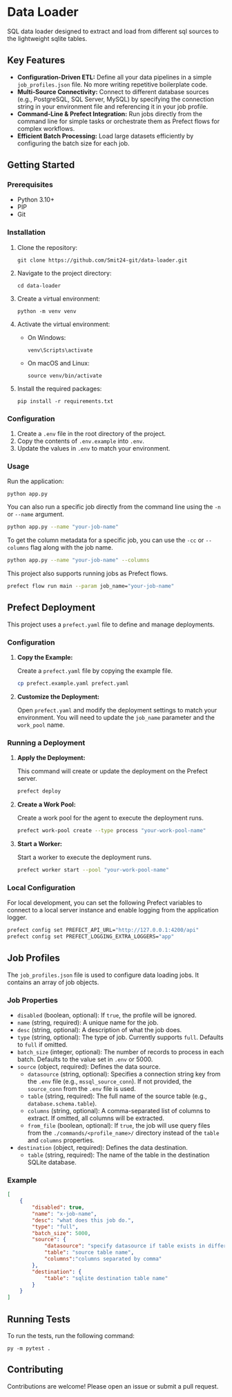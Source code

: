 # Data Loader

SQL data loader designed to extract and load from different sql sources to the lightweight sqlite tables.

## Key Features

*   **Configuration-Driven ETL:** Define all your data pipelines in a simple `job_profiles.json` file. No more writing repetitive boilerplate code.
*   **Multi-Source Connectivity:** Connect to different database sources (e.g., PostgreSQL, SQL Server, MySQL) by specifying the connection string in your environment file and referencing it in your job profile.
*   **Command-Line & Prefect Integration:** Run jobs directly from the command line for simple tasks or orchestrate them as Prefect flows for complex workflows.
*   **Efficient Batch Processing:** Load large datasets efficiently by configuring the batch size for each job.
## Getting Started

### Prerequisites

*   Python 3.10+
*   PIP
*   Git

### Installation

1.  Clone the repository:

    ```
    git clone https://github.com/Smit24-git/data-loader.git
    ```

2.  Navigate to the project directory:

    ```
    cd data-loader
    ```

3.  Create a virtual environment:

    ```
    python -m venv venv
    ```

4.  Activate the virtual environment:

    *   On Windows:

        ```
        venv\Scripts\activate
        ```

    *   On macOS and Linux:

        ```
        source venv/bin/activate
        ```

5.  Install the required packages:

    ```
    pip install -r requirements.txt
    ```

### Configuration

1.  Create a `.env` file in the root directory of the project.
2.  Copy the contents of `.env.example` into `.env`.
3.  Update the values in `.env` to match your environment.

### Usage

Run the application:

```
python app.py
```

You can also run a specific job directly from the command line using the `-n` or `--name` argument.

```bash
python app.py --name "your-job-name"
```

To get the column metadata for a specific job, you can use the `-cc` or `--columns` flag along with the job name.

```bash
python app.py --name "your-job-name" --columns
```

This project also supports running jobs as Prefect flows.

```bash
prefect flow run main --param job_name="your-job-name"
```

## Prefect Deployment

This project uses a `prefect.yaml` file to define and manage deployments.

### Configuration

1.  **Copy the Example:**

    Create a `prefect.yaml` file by copying the example file.

    ```bash
    cp prefect.example.yaml prefect.yaml
    ```

2.  **Customize the Deployment:**

    Open `prefect.yaml` and modify the deployment settings to match your environment. You will need to update the `job_name` parameter and the `work_pool` name.

### Running a Deployment

1.  **Apply the Deployment:**

    This command will create or update the deployment on the Prefect server.

    ```bash
    prefect deploy
    ```

2.  **Create a Work Pool:**

    Create a work pool for the agent to execute the deployment runs.

    ```bash
    prefect work-pool create --type process "your-work-pool-name"
    ```

3.  **Start a Worker:**

    Start a worker to execute the deployment runs.

    ```bash
    prefect worker start --pool "your-work-pool-name"
    ```

### Local Configuration

For local development, you can set the following Prefect variables to connect to a local server instance and enable logging from the application logger.

```bash
prefect config set PREFECT_API_URL="http://127.0.0.1:4200/api"
prefect config set PREFECT_LOGGING_EXTRA_LOGGERS="app"
```

## Job Profiles

The `job_profiles.json` file is used to configure data loading jobs. It contains an array of job objects.

### Job Properties
*   `disabled` (boolean, optional): If `true`, the profile will be ignored.
*   `name` (string, required): A unique name for the job.
*   `desc` (string, optional): A description of what the job does.
*   `type` (string, optional): The type of job. Currently supports `full`. Defaults to `full` if omitted.
*   `batch_size` (integer, optional): The number of records to process in each batch. Defaults to the value set in `.env` or 5000.
*   `source` (object, required): Defines the data source.
    *   `datasource` (string, optional): Specifies a connection string key from the `.env` file (e.g., `mssql_source_conn`). If not provided, the `source_conn` from the `.env` file is used.
    *   `table` (string, required): The full name of the source table (e.g., `database.schema.table`).
    *   `columns` (string, optional): A comma-separated list of columns to extract. If omitted, all columns will be extracted.
    *   `from_file` (boolean, optional): If `true`, the job will use query files from the `./commands/<profile_name>/` directory instead of the `table` and `columns` properties.
*   `destination` (object, required): Defines the data destination.
    *   `table` (string, required): The name of the table in the destination SQLite database.

### Example

```json
[
    {
        "disabled": true,
        "name": "x-job-name",
        "desc": "what does this job do.",
        "type": "full",
        "batch_size": 5000,
        "source": {
            "datasource": "specify datasource if table exists in different source than default",
            "table": "source table name",
            "columns":"columns separated by comma"
        },
        "destination": {
            "table": "sqlite destination table name"  
        }
    }
]
```

## Running Tests

To run the tests, run the following command:

```
py -m pytest .
```



## Contributing

Contributions are welcome! Please open an issue or submit a pull request.
